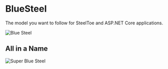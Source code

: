 # BlueSteel
The model you want to follow for SteelToe and ASP.NET Core applications.

![Blue Steel](artifacts/blue-steel.png)

## All in a Name

![Super Blue Steel](artifacts/superBlueSteel.png)
